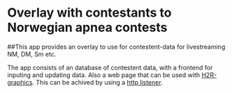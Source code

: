 # Overlay with contestants to Norwegian apnea contests

##This app provides an overlay to use for contestent-data for livestreaming NM, DM, Sm etc.

The app consists of an database of contestent data, with a frontend for inputing and updating data. Also a web page that can be used with [H2R-graphics](https://h2r.graphics).
This can be achived by using a [http listener](https://docs.h2r.graphics/control/data-source/http-listener).
